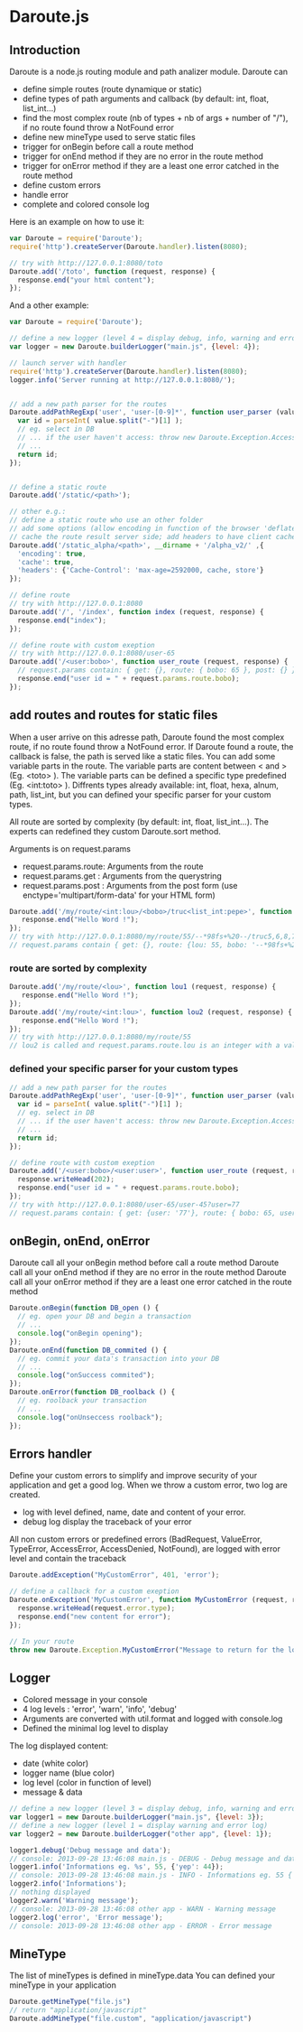 Daroute.js
==========

## Introduction

Daroute is a node.js routing module and path analizer module.
Daroute can
* define simple routes (route dynamique or static)
* define types of path arguments and callback (by default: int, float, list_int...)
* find the most complex route (nb of types + nb of args + number of "/"), if no route found throw a NotFound error
* define new mineType used to serve static files
* trigger for onBegin before call a route method
* trigger for onEnd method if they are no error in the route method
* trigger for onError method if they are a least one error catched in the route method
* define custom errors
* handle error
* complete and colored console log

Here is an example on how to use it:

```js
var Daroute = require('Daroute');
require('http').createServer(Daroute.handler).listen(8080);

// try with http://127.0.0.1:8080/toto
Daroute.add('/toto', function (request, response) {
  response.end("your html content");
});
```

And a other example:

```js
var Daroute = require('Daroute');

// define a new logger (level 4 = display debug, info, warning and error log)
var logger = new Daroute.builderLogger("main.js", {level: 4});

// launch server with handler
require('http').createServer(Daroute.handler).listen(8080);
logger.info('Server running at http://127.0.0.1:8080/');


// add a new path parser for the routes
Daroute.addPathRegExp('user', 'user-[0-9]*', function user_parser (value) {
  var id = parseInt( value.split("-")[1] );
  // eg. select in DB
  // ... if the user haven't access: throw new Daroute.Exception.AccessDenied("User %s is not logged", id);
  // ...
  return id;
});


// define a static route
Daroute.add('/static/<path>');

// other e.g.:
// define a static route who use an other folder
// add some options (allow encoding in function of the browser 'deflate' or 'gzip';
// cache the route result server side; add headers to have client cache)
Daroute.add('/static_alpha/<path>', __dirname + '/alpha_v2/' ,{
  'encoding': true,
  'cache': true,
  'headers': {'Cache-Control': 'max-age=2592000, cache, store'}
});

// define route
// try with http://127.0.0.1:8080
Daroute.add('/', '/index', function index (request, response) {
  response.end("index");
});

// define route with custom exeption
// try with http://127.0.0.1:8080/user-65
Daroute.add('/<user:bobo>', function user_route (request, response) {
  // request.params contain: { get: {}, route: { bobo: 65 }, post: {} }
  response.end("user id = " + request.params.route.bobo);
});
```

## add routes and routes for static files

When a user arrive on this adresse path, Daroute found the most complex route, if no route found throw a NotFound error.
If Daroute found a route, the callback is false, the path is served like a static files.
You can add some variable parts in the route. The variable parts are content between &lt; and &gt; (Eg. &lt;toto&gt; ).
The variable parts can be defined a specific type predefined (Eg. &lt;int:toto&gt; ).
Diffrents types already available: int, float, hexa, alnum, path, list_int, but you can defined your specific parser for your custom types.

All route are sorted by complexity (by default: int, float, list_int...). The experts can redefined they custom Daroute.sort method.

Arguments is on request.params
* request.params.route: Arguments from the route
* request.params.get :  Arguments from the querystring
* request.params.post : Arguments from the post form (use enctype='multipart/form-data' for your HTML form)

```js
Daroute.add('/my/route/<int:lou>/<bobo>/truc<list_int:pepe>', function test (request, response) { 
   response.end("Hello Word !"); 
});
// try with http://127.0.0.1:8080/my/route/55/--*98fs+%20--/truc5,6,8,78
// request.params contain { get: {}, route: {lou: 55, bobo: '--*98fs+%20--', pepe: [5,6,8,78]}, post: {} }
```

### route are sorted by complexity

```js
Daroute.add('/my/route/<lou>', function lou1 (request, response) { 
   response.end("Hello Word !"); 
});
Daroute.add('/my/route/<int:lou>', function lou2 (request, response) { 
   response.end("Hello Word !"); 
});
// try with http://127.0.0.1:8080/my/route/55
// lou2 is called and request.params.route.lou is an integer with a value = 55
```

### defined your specific parser for your custom types

```js
// add a new path parser for the routes
Daroute.addPathRegExp('user', 'user-[0-9]*', function user_parser (value) {
  var id = parseInt( value.split("-")[1] );
  // eg. select in DB
  // ... if the user haven't access: throw new Daroute.Exception.AccessDenied("User %s is not logged", id);
  // ...
  return id;
});

// define route with custom exeption
Daroute.add('/<user:bobo>/<user:user>', function user_route (request, response) {
  response.writeHead(202);
  response.end("user id = " + request.params.route.bobo);
});
// try with http://127.0.0.1:8080/user-65/user-45?user=77
// request.params contain: { get: {user: '77'}, route: { bobo: 65, user: 45 }, post: {} }
```

## onBegin, onEnd, onError

Daroute call all your onBegin method before call a route method
Daroute call all your onEnd method if they are no error in the route method
Daroute call all your onError method if they are a least one error catched in the route method

```js
Daroute.onBegin(function DB_open () {
  // eg. open your DB and begin a transaction
  // ...
  console.log("onBegin opening");
});
Daroute.onEnd(function DB_commited () {
  // eg. commit your data's transaction into your DB
  // ...
  console.log("onSuccess commited");
});
Daroute.onError(function DB_roolback () {
  // eg. roolback your transaction
  // ...
  console.log("onUnseccess roolback");
});
```

## Errors handler

Define your custom errors to simplify and improve security of your application and get a good log.
When we throw a custom error, two log are created.
* log with level defined, name, date and content of your error.
* debug log display the traceback of your error

All non custom errors or predefined errors (BadRequest, ValueError, TypeError, AccessError, AccessDenied, NotFound), are logged with error level and contain the traceback

```js
Daroute.addException("MyCustomError", 401, 'error');

// define a callback for a custom exeption
Daroute.onException('MyCustomError', function MyCustomError (request, response) {
  response.writeHead(request.error.type);
  response.end("new content for error");
});

// In your route
throw new Daroute.Exception.MyCustomError("Message to return for the log. You can use %s, or the arguments is added at the end", data, other_data);
```

## Logger

* Colored message in your console
* 4 log levels : 'error', 'warn', 'info', 'debug'
* Arguments are converted with util.format and logged with console.log
* Defined the minimal log level to display

The log displayed content:
* date (white color)
* logger name (blue color)
* log level (color in function of level)
* message & data

```js
// define a new logger (level 3 = display debug, info, warning and error log)
var logger1 = new Daroute.builderLogger("main.js", {level: 3});
// define a new logger (level 1 = display warning and error log)
var logger2 = new Daroute.builderLogger("other app", {level: 1});

logger1.debug('Debug message and data');
// console: 2013-09-28 13:46:08 main.js - DEBUG - Debug message and data
logger1.info('Informations eg. %s', 55, {'yep': 44});
// console: 2013-09-28 13:46:08 main.js - INFO - Informations eg. 55 { yep: 44 }
logger2.info('Informations');
// nothing displayed
logger2.warn('Warning message');
// console: 2013-09-28 13:46:08 other app - WARN - Warning message
logger2.log('error', 'Error message');
// console: 2013-09-28 13:46:08 other app - ERROR - Error message
```

## MineType

The list of mineTypes is defined in mineType.data
You can defined your mineType in your application

```js
Daroute.getMineType("file.js")
// return "application/javascript"
Daroute.addMineType("file.custom", "application/javascript")
```
